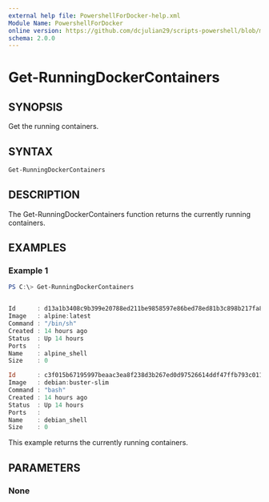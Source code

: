 ```yaml
---
external help file: PowershellForDocker-help.xml
Module Name: PowershellForDocker
online version: https://github.com/dcjulian29/scripts-powershell/blob/main/Modules/PowershellForDocker/docs/Get-RunningDockerContainers.md
schema: 2.0.0
---
```


# Get-RunningDockerContainers

## SYNOPSIS

Get the running containers.

## SYNTAX

```powershell
Get-RunningDockerContainers
```

## DESCRIPTION

The Get-RunningDockerContainers function returns the currently running containers.

## EXAMPLES

### Example 1

```powershell
PS C:\> Get-RunningDockerContainers


Id      : d13a1b3408c9b399e20788ed211be9858597e86bed78ed81b3c898b217fa8cdc
Image   : alpine:latest
Command : "/bin/sh"
Created : 14 hours ago
Status  : Up 14 hours
Ports   :
Name    : alpine_shell
Size    : 0

Id      : c3f015b67195997beaac3ea8f238d3b267ed0d97526614ddf47ffb793c011b6b
Image   : debian:buster-slim
Command : "bash"
Created : 14 hours ago
Status  : Up 14 hours
Ports   :
Name    : debian_shell
Size    : 0
```

This example returns the currently running containers.

## PARAMETERS

### None
